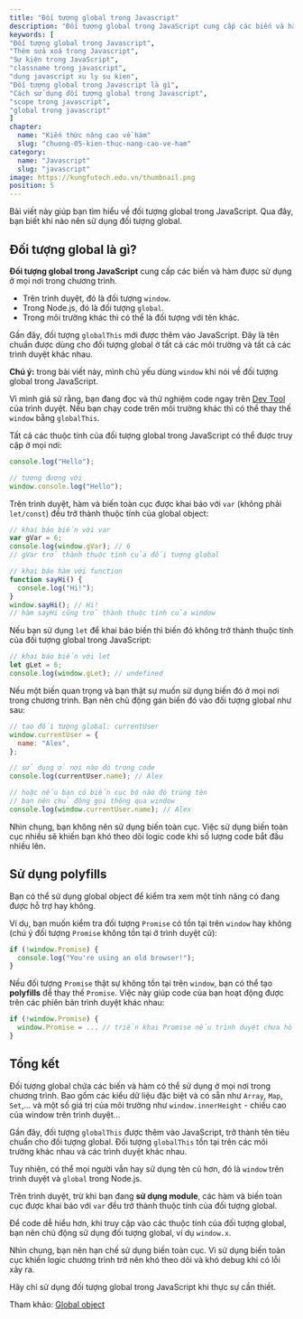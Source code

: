 ```yaml
---
title: "Đối tượng global trong Javascript"
description: "Đối tượng global trong JavaScript cung cấp các biến và hàm được sử dụng ở mọi nơi trong chương trình."
keywords: [
"Đối tượng global trong Javascript",
"Thêm sửa xoá trong Javascript",
"Sự kiện trong JavaScript",
"classname trong javascript",
"dung javascript xu ly su kien",
"Đối tượng global trong Javascript là gì",
"Cách sử dụng đối tượng global trong Javascript",
"scope trong javascript",
"global trong javascript"
]
chapter:
  name: "Kiến thức nâng cao về hàm"
  slug: "chuong-05-kien-thuc-nang-cao-ve-ham"
category:
  name: "Javascript"
  slug: "javascript"
image: https://kungfutech.edu.vn/thumbnail.png
position: 5
---
```


Bài viết này giúp bạn tìm hiểu về đối tượng global trong JavaScript. Qua đây, bạn biết khi nào nên sử dụng đối tượng global.

## Đối tượng global là gì?

**Đối tượng global trong JavaScript** cung cấp các biến và hàm được sử dụng ở mọi nơi trong chương trình.

- Trên trình duyệt, đó là đối tượng `window`.
- Trong Node.js, đó là đối tượng `global`.
- Trong môi trường khác thì có thể là đối tượng với tên khác.

Gần đây, đối tượng `globalThis` mới được thêm vào JavaScript. Đây là tên chuẩn được dùng cho đối tượng global ở tất cả các môi trường và tất cả các trình duyệt khác nhau.

<content-warning>

**Chú ý:** trong bài viết này, mình chủ yếu dùng `window` khi nói về đối tượng global trong JavaScript.

</content-warning>

Vì mình giả sử rằng, bạn đang đọc và thử nghiệm code ngay trên [Dev Tool](/bai-viet/javascript/dev-tools-la-gi/) của trình duyệt. Nếu bạn chạy code trên môi trường khác thì có thể thay thế `window` bằng `globalThis`.

Tất cả các thuộc tính của đối tượng global trong JavaScript có thể được truy cập ở mọi nơi:

```js
console.log("Hello");

// tương đương với
window.console.log("Hello");
```

Trên trình duyệt, hàm và biến toàn cục được khai báo với `var` (không phải `let/const`) đều trở thành thuộc tính của global object:

```js
// khai báo biến với var
var gVar = 6;
console.log(window.gVar); // 6
// gVar trở thành thuộc tính của đối tượng global

// khai báo hàm với function
function sayHi() {
  console.log("Hi!");
}
window.sayHi(); // Hi!
// hàm sayHi cũng trở thành thuộc tính của window
```

Nếu bạn sử dụng `let` để khai báo biến thì biến đó không trở thành thuộc tính của đối tượng global trong JavaScript:

```js
// khai báo biến với let
let gLet = 6;
console.log(window.gLet); // undefined
```

Nếu một biến quan trọng và bạn thật sự muốn sử dụng biến đó ở mọi nơi trong chương trình. Bạn nên chủ động gán biến đó vào đối tượng global như sau:

```js
// tạo đối tượng global: currentUser
window.currentUser = {
  name: "Alex",
};

// sử dụng ở nơi nào đó trong code
console.log(currentUser.name); // Alex

// hoặc nếu bạn có biến cục bộ nào đó trùng tên
// bạn nên chủ động gọi thông qua window
console.log(window.currentUser.name); // Alex
```

Nhìn chung, bạn không nên sử dụng biến toàn cục. Việc sử dụng biến toàn cục nhiều sẽ khiến bạn khó theo dõi logic code khi số lượng code bắt đầu nhiều lên.

## Sử dụng polyfills

Bạn có thể sử dụng global object để kiểm tra xem một tính năng có đang được hỗ trợ hay không.

Ví dụ, bạn muốn kiểm tra đối tượng `Promise` có tồn tại trên `window` hay không (chú ý đối tượng `Promise` không tồn tại ở trình duyệt cũ):

```js
if (!window.Promise) {
  console.log("You're using an old browser!");
}
```

Nếu đối tượng `Promise` thật sự không tồn tại trên `window`, bạn có thể tạo **polyfills** để thay thế `Promise`. Việc này giúp code của bạn hoạt động được trên các phiên bản trình duyệt khác nhau:

```js
if (!window.Promise) {
  window.Promise = ... // triển khai Promise nếu trình duyệt chưa hỗ trợ
}
```

## Tổng kết

Đối tượng global chứa các biến và hàm có thể sử dụng ở mọi nơi trong chương trình. Bao gồm các kiểu dữ liệu đặc biệt và có sẵn như `Array`, `Map`, `Set`,... và một số giá trị của môi trường như `window.innerHeight` - chiều cao của window trên trình duyệt...

Gần đây, đối tượng `globalThis` được thêm vào JavaScript, trở thành tên tiêu chuẩn cho đối tượng global. Đối tượng `globalThis` tồn tại trên các môi trường khác nhau và các trình duyệt khác nhau.

Tuy nhiên, có thể mọi người vẫn hay sử dụng tên cũ hơn, đó là `window` trên trình duyệt và `global` trong Node.js.

Trên trình duyệt, trừ khi bạn đang **sử dụng module**, các hàm và biến toàn cục được khai báo với `var` đều trở thành thuộc tính của đối tượng global.

Để code dễ hiểu hơn, khi truy cập vào các thuộc tính của đối tượng global, bạn nên chủ động sử dụng đối tượng global, ví dụ `window.x`.

Nhìn chung, bạn nên hạn chế sử dụng biến toàn cục. Vì sử dụng biến toàn cục khiến logic chương trình trở nên khó theo dõi và khó debug khi có lỗi xảy ra.

Hãy chỉ sử dụng đối tượng global trong JavaScript khi thực sự cần thiết.

Tham khảo: [Global object](https://javascript.info/global-object)
